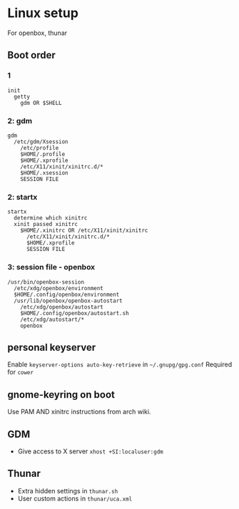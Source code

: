 # Linux setup

For openbox, thunar

## Boot order

### 1

```
init
  getty
    gdm OR $SHELL
```

### 2: gdm

```
gdm
  /etc/gdm/Xsession
    /etc/profile
    $HOME/.profile
    $HOME/.xprofile
    /etc/X11/xinit/xinitrc.d/*
    $HOME/.xsession
    SESSION FILE
```

### 2: startx

```
startx
  determine which xinitrc
  xinit passed xinitrc
    $HOME/.xinitrc OR /etc/X11/xinit/xinitrc
      /etc/X11/xinit/xinitrc.d/*
      $HOME/.xprofile
      SESSION FILE
```

### 3: session file - openbox

```
/usr/bin/openbox-session
  /etc/xdg/openbox/environment
  $HOME/.config/openbox/environment
  /usr/lib/openbox/openbox-autostart
    /etc/xdg/openbox/autostart
    $HOME/.config/openbox/autostart.sh
    /etc/xdg/autostart/*
    openbox
```

## personal keyserver

Enable `keyserver-options auto-key-retrieve` in `~/.gnupg/gpg.conf`
Required for `cower`

## gnome-keyring on boot

Use PAM AND xinitrc instructions from arch wiki.

## GDM

- Give access to X server `xhost +SI:localuser:gdm`

## Thunar

- Extra hidden settings in `thunar.sh`
- User custom actions in `thunar/uca.xml`

